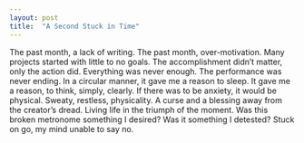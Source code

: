 ```yaml
---
layout: post
title:  "A Second Stuck in Time"
---
```

The past month, a lack of writing. The past month, over-motivation. Many projects started with little to no goals. The accomplishment didn’t matter, only the action did. Everything was never enough. The performance was never ending. In a circular manner, it gave me a reason to sleep. It gave me a reason, to think, simply, clearly. If there was to be anxiety, it would be physical. Sweaty, restless, physicality. A curse and a blessing away from the creator’s dread. Living life in the triumph of the moment. Was this broken metronome something I desired? Was it something I detested? Stuck on go, my mind unable to say no.
